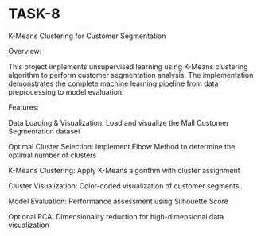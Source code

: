 # TASK-8

K-Means Clustering for Customer Segmentation

Overview:

This project implements unsupervised learning using K-Means clustering algorithm to perform customer segmentation analysis. The implementation demonstrates the complete machine learning pipeline from data preprocessing to model evaluation.

Features:

Data Loading & Visualization: Load and visualize the Mall Customer Segmentation dataset

Optimal Cluster Selection: Implement Elbow Method to determine the optimal number of clusters

K-Means Clustering: Apply K-Means algorithm with cluster assignment

Cluster Visualization: Color-coded visualization of customer segments

Model Evaluation: Performance assessment using Silhouette Score

Optional PCA: Dimensionality reduction for high-dimensional data visualization
